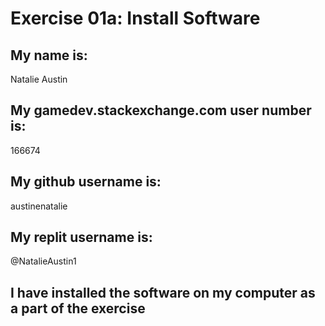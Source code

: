 
# Exercise 01a: Install Software

## My name is:
Natalie Austin 

## My gamedev.stackexchange.com user number is:
166674

## My github username is:
austinenatalie

## My replit username is:
@NatalieAustin1

## I have installed the software on my computer as a part of the exercise

